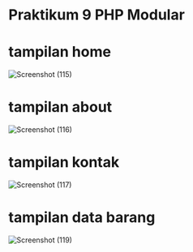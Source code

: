 # Praktikum 9 PHP Modular

# tampilan home
![Screenshot (115)](https://github.com/Akramsatya085/Praktikum_9_PHP-Modular/assets/115615953/622de202-228b-4c2a-9754-000e277ef2aa)

# tampilan about
![Screenshot (116)](https://github.com/Akramsatya085/Praktikum_9_PHP-Modular/assets/115615953/b1cbf423-9d43-4e33-97c0-00eb1fb792c5)

# tampilan kontak
![Screenshot (117)](https://github.com/Akramsatya085/Praktikum_9_PHP-Modular/assets/115615953/5fbd32ea-79dc-4cd5-85f5-779073b22666)

# tampilan data barang
![Screenshot (119)](https://github.com/Akramsatya085/Praktikum_9_PHP-Modular/assets/115615953/39238f28-f878-436a-b8bf-c379a3634170)
